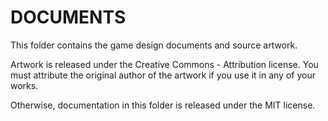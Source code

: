 DOCUMENTS
=========

This folder contains the game design documents and source artwork. 

Artwork is released under the Creative Commons - Attribution license. You must attribute the original author of the artwork if you use it in any of your works.

Otherwise, documentation in this folder is released under the MIT license. 
